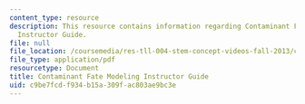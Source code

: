 ```yaml
---
content_type: resource
description: This resource contains information regarding Contaminant Fate Modeling
  Instructor Guide.
file: null
file_location: /coursemedia/res-tll-004-stem-concept-videos-fall-2013/c9be7fcdf934b15a309fac803ae9bc3e_MITRES_TLL-004F13_CnFat_IG.pdf
file_type: application/pdf
resourcetype: Document
title: Contaminant Fate Modeling Instructor Guide
uid: c9be7fcd-f934-b15a-309f-ac803ae9bc3e
---
```

